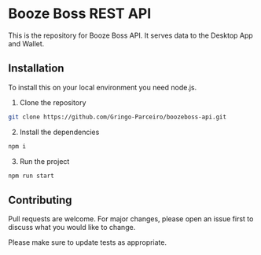 # Booze Boss REST API

This is the repository for Booze Boss API. It serves data to the Desktop App and Wallet.

## Installation

To install this on your local environment you need node.js.

1) Clone the repository

```bash
git clone https://github.com/Gringo-Parceiro/boozeboss-api.git
```

2) Install the dependencies

```bash
npm i
```

3) Run the project

```bash
npm run start
```

## Contributing
Pull requests are welcome. For major changes, please open an issue first to discuss what you would like to change.

Please make sure to update tests as appropriate.
